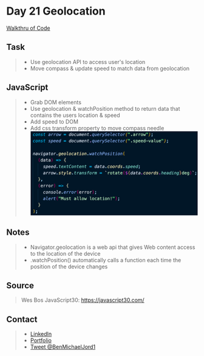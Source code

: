 # Day 21 Geolocation

[Walkthru of Code](https://www.youtube.com/watch?v=lRuZEltTHLc)

## Task

> - Use geolocation API to access user's location
> - Move compass & update speed to match data from geolocation

## JavaScript

> - Grab DOM elements
> - Use geolocation & watchPosition method to return data that contains the users location & speed
> - Add speed to DOM
> - Add css transform property to move compass needle
>   ![geolocation javascript](geolocation.png)

## Notes

> - Navigator.geolocation is a web api that gives Web content access to the location of the device
> - .watchPosition() automatically calls a function each time the position of the device changes

## Source

> Wes Bos JavaScript30: https://javascript30.com/

## Contact

> - [LinkedIn](https://www.linkedin.com/in/benjamin-alt-higginbotham/)
> - [Portfolio](https://my-portfolio.benjamin-higginbotham.vercel.app/)
> - [Tweet @BenMichaelJord1](https://twitter.com/BenMichaelJord1)
